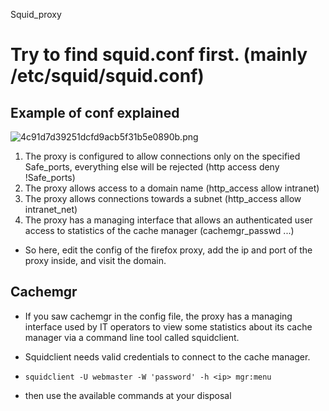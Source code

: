 Squid_proxy

# Try to find squid.conf first. (mainly /etc/squid/squid.conf)

## Example of conf explained

![4c91d7d39251dcfd9acb5f31b5e0890b.png](../../_resources/2228332630aa4c98859c9c33ac60f02a.png)



1. The proxy is configured to allow connections only on the specified Safe_ports, everything else will be rejected (http access deny !Safe_ports)
2. The proxy allows access to a domain name (http_access allow intranet)
3. The proxy allows connections towards a subnet (http_access allow intranet_net)
4. The proxy has a managing interface that allows an authenticated user access to statistics of the cache manager
(cachemgr_passwd ...)
- So here, edit the config of the firefox proxy, add the ip and port of the proxy inside, and visit the domain.


## Cachemgr

- If you saw cachemgr in the config file, the proxy has a managing interface used by IT operators to view some statistics about its cache manager via a command line tool called squidclient.

- Squidclient needs valid credentials to connect to the cache manager. 

- ```squidclient -U webmaster -W 'password' -h <ip> mgr:menu```
- then use the available commands at your disposal